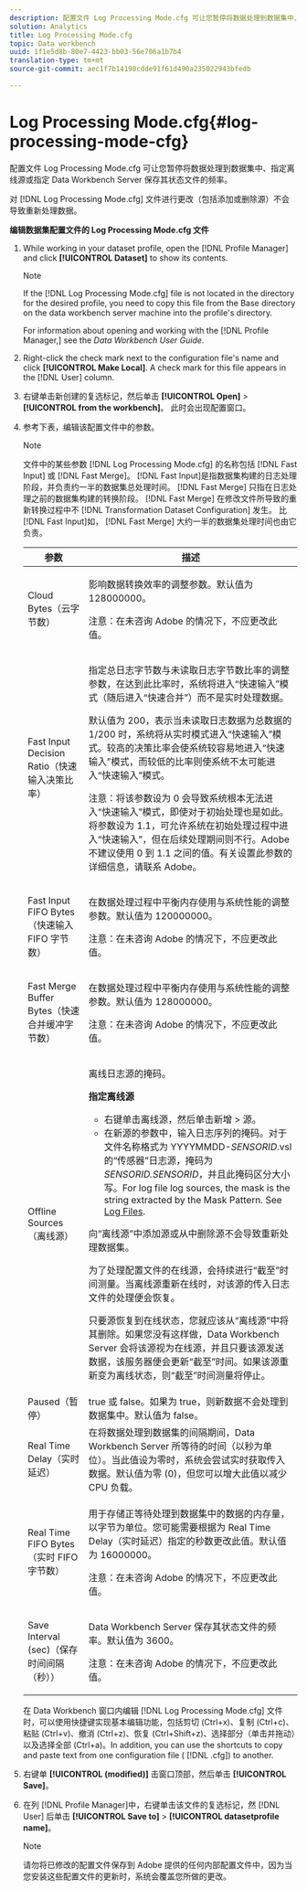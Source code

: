 ```yaml
---
description: 配置文件 Log Processing Mode.cfg 可让您暂停将数据处理到数据集中、指定离线源或指定 Data Workbench Server 保存其状态文件的频率。
solution: Analytics
title: Log Processing Mode.cfg
topic: Data workbench
uuid: 1f1e5d8b-80e7-4423-bb03-56e706a1b7b4
translation-type: tm+mt
source-git-commit: aec1f7b14198cdde91f61d490a235022943bfedb

---
```



# Log Processing Mode.cfg{#log-processing-mode-cfg}

配置文件 Log Processing Mode.cfg 可让您暂停将数据处理到数据集中、指定离线源或指定 Data Workbench Server 保存其状态文件的频率。

对 [!DNL Log Processing Mode.cfg] 文件进行更改（包括添加或删除源）不会导致重新处理数据。

**编辑数据集配置文件的 Log Processing Mode.cfg 文件**

1. While working in your dataset profile, open the [!DNL Profile Manager] and click **[!UICONTROL Dataset]** to show its contents.

   >[!NOTE]
   >
   >If the [!DNL Log Processing Mode.cfg] file is not located in the directory for the desired profile, you need to copy this file from the Base directory on the data workbench server machine into the profile&#39;s directory.

   For information about opening and working with the [!DNL Profile Manager,] see the *Data Workbench User Guide*.

1. Right-click the check mark next to the configuration file&#39;s name and click **[!UICONTROL Make Local]**. A check mark for this file appears in the [!DNL User] column.
1. 右键单击新创建的复选标记，然后单击 **[!UICONTROL Open]** > **[!UICONTROL from the workbench]**。 此时会出现配置窗口。
1. 参考下表，编辑该配置文件中的参数。

   >[!NOTE]
   >
   >文件中的某些参数 [!DNL Log Processing Mode.cfg] 的名称包括 [!DNL Fast Input] 或 [!DNL Fast Merge]。 [!DNL Fast Input]是指数据集构建的日志处理阶段，并负责约一半的数据集总处理时间。 [!DNL Fast Merge] 只指在日志处理之前的数据集构建的转换阶段。 [!DNL Fast Merge] 在修改文件所导致的重新转换过程中不 [!DNL Transformation Dataset Configuration] 发生。 比 [!DNL Fast Input]如， [!DNL Fast Merge] 大约一半的数据集处理时间也由它负责。

   <table id="table_1BF356E21C0E4119A277F40CEC5D7A21"> 
   <thead> 
   <tr> 
      <th colname="col1" class="entry"> 参数 </th> 
      <th colname="col2" class="entry"> 描述 </th> 
   </tr> 
   </thead>
   <tbody> 
   <tr> 
      <td colname="col1"> Cloud Bytes（云字节数） </td> 
      <td colname="col2"> <p>影响数据转换效率的调整参数。默认值为 128000000。 </p> <p> <p>注意：在未咨询 Adobe 的情况下，不应更改此值。 </p> </p> </td> 
   </tr> 
   <tr> 
      <td colname="col1"> Fast Input Decision Ratio（快速输入决策比率） </td> 
      <td colname="col2"> <p>指定总日志字节数与未读取日志字节数比率的调整参数，在达到此比率时，系统将进入“<span class="wintitle">快速输入</span>”模式（随后进入“<span class="wintitle">快速合并</span>”）而不是实时处理数据。 </p> <p> 默认值为 200，表示当未读取日志数据为总数据的 1/200 时，系统将从实时模式进入“<span class="wintitle">快速输入</span>”模式。较高的决策比率会使系统较容易地进入“<span class="wintitle">快速输入</span>”模式，而较低的比率则使系统不太可能进入“<span class="wintitle">快速输入</span>”模式。 </p> <p> <p>注意：将该参数设为 0 会导致系统根本无法进入“<span class="wintitle">快速输入</span>”模式，即使对于初始处理也是如此。将参数设为 1.1，可允许系统在初始处理过程中进入“<span class="wintitle">快速输入</span>”，但在后续处理期间则不行。Adobe 不建议使用 0 到 1.1 之间的值。有关设置此参数的详细信息，请联系 Adobe。 </p> </p> </td> 
   </tr> 
   <tr> 
      <td colname="col1"> Fast Input FIFO Bytes（快速输入 FIFO 字节数） </td> 
      <td colname="col2"> <p>在数据处理过程中平衡内存使用与系统性能的调整参数。默认值为 120000000。 </p> <p> <p>注意：在未咨询 Adobe 的情况下，不应更改此值。 </p> </p> </td> 
   </tr> 
   <tr> 
      <td colname="col1"> Fast Merge Buffer Bytes（快速合并缓冲字节数） </td> 
      <td colname="col2"> <p>在数据处理过程中平衡内存使用与系统性能的调整参数。默认值为 128000000。 </p> <p> <p>注意：在未咨询 Adobe 的情况下，不应更改此值。 </p> </p> </td> 
   </tr> 
   <tr> 
      <td colname="col1"> Offline Sources（离线源） </td> 
      <td colname="col2"> <p>离线日志源的掩码。 </p> <p> <b> 指定离线源</b> 
      <ul id="ul_569B90E9A85246F88906FA5444F8A93E"> 
       <li id="li_3EF182CEF4A44106B5267175EC62B9AB"> 右键单击<span class="uicontrol">离线源</span>，然后单击<span class="uicontrol">新增</span> &gt; <span class="uicontrol">源</span>。 </li> 
       <li id="li_E8FBA212F4784B1A830745A90BB3AF90"> 在新源的参数中，输入日志序列的掩码。对于文件名称格式为 YYYYMMDD-<i>SENSORID</i>.vsl 的“传感器”日志源，掩码为 <i>SENSORID.SENSORID</i>，并且此掩码区分大小写。For log file log sources, the mask is the string extracted by the <span class="wintitle"> Mask Pattern</span>. See <a href="../../../home/c-dataset-const-proc/c-log-proc-config-file/c-log-sources.md#concept-3d4fb817c057447d90f166b1183b461e"> Log Files</a>. </li> 
      </ul> </p> <p> 向“离线源”中添加源或从中删除源不会导致重新处理数据集。 </p> <p> 为了处理配置文件的在线源，会持续进行“截至”时间测量。当离线源重新在线时，对该源的传入日志文件的处理便会恢复。 </p> <p> 只要源恢复到在线状态，您就应该从“离线源”中将其删除。如果您没有这样做，Data Workbench Server 会将该源视为在线源，并且只要该源发送数据，该服务器便会更新“截至”时间。如果该源重新变为离线状态，则“截至”时间测量将停止。 </p> </td> 
   </tr> 
   <tr> 
      <td colname="col1"> Paused（暂停） </td> 
      <td colname="col2"> true 或 false。如果为 true，则新数据不会处理到数据集中。默认值为 false。 </td> 
   </tr> 
   <tr> 
      <td colname="col1"> Real Time Delay（实时延迟） </td> 
      <td colname="col2"> 在将数据处理到数据集的间隔期间，Data Workbench Server 所等待的时间（以秒为单位）。当此值设为零时，系统会尝试实时获取传入数据。默认值为零 (0)，但您可以增大此值以减少 CPU 负载。 </td> 
   </tr> 
   <tr> 
      <td colname="col1"> Real Time FIFO Bytes（实时 FIFO 字节数） </td> 
      <td colname="col2"> <p>用于存储正等待处理到数据集中的数据的内存量，以字节为单位。您可能需要根据为 Real Time Delay（实时延迟）指定的秒数更改此值。默认值为 16000000。 </p> <p> <p>注意：在未咨询 Adobe 的情况下，不应更改此值。 </p> </p> </td> 
   </tr> 
   <tr> 
      <td colname="col1"> Save Interval (sec)（保存时间间隔（秒）） </td> 
      <td colname="col2"> <p>Data Workbench Server 保存其状态文件的频率。默认值为 3600。 </p> <p> <p>注意：在未咨询 Adobe 的情况下，不应更改此值。 </p> </p> </td> 
   </tr> 
   </tbody> 
   </table>

   在 Data Workbench 窗口内编辑 [!DNL Log Processing Mode.cfg] 文件时，可以使用快捷键实现基本编辑功能，包括剪切 (Ctrl+x)、复制 (Ctrl+c)、粘贴 (Ctrl+v)、撤消 (Ctrl+z)、恢复 (Ctrl+Shift+z)、选择部分（单击并拖动）以及选择全部 (Ctrl+a)。In addition, you can use the shortcuts to copy and paste text from one configuration file ( [!DNL .cfg]) to another.

1. 右键单 **[!UICONTROL (modified)]** 击窗口顶部，然后单击 **[!UICONTROL Save]**。
1. 在列 [!DNL Profile Manager]中，右键单击该文件的复选标记，然 [!DNL User] 后单击 **[!UICONTROL Save to]** > **[!UICONTROL datasetprofile name]**。

   >[!NOTE]
   >
   >请勿将已修改的配置文件保存到 Adobe 提供的任何内部配置文件中，因为当您安装这些配置文件的更新时，系统会覆盖您所做的更改。
